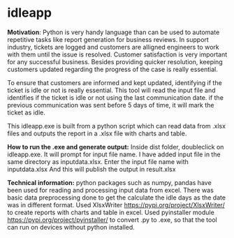 # idleapp

**Motivation**:
Python is very handy language than can be used to automate repetitive tasks like report generation for business reviews. In support industry, tickets are logged and customers are alligned engineers to work with them until the issue is resolved. Customer satisfaction is very important for any successful business. Besides providing quicker resolution, keeping customers updated regarding the progress of the case is really essential.

To ensure that customers are informed and kept updated, identifying if the ticket is idle or not is really essential. This tool will read the input file and identifies if the ticket is idle or not using the last communication date. if the previous communication was sent before 5 days of time, it will mark the ticket as idle.

This idleapp.exe is built from a python script which can read data from .xlsx files and outputs the report in a .xlsx file with charts and table.

**How to run the .exe and generate output:**
Inside dist folder, doubleclick on idleapp.exe. It will prompt for input file name.
I have added input file in the same directory as inputdata.xlsx. Enter the input file name with inputdata.xlsx
And this will publish the output in result.xlsx

**Technical information:**
python packages such as numpy, pandas have been used for reading and processing input data from excel.
There was basic data preprocessing done to get the calculate the idle days as the date was in different format.
Used XlsxWriter https://pypi.org/project/XlsxWriter/ to create reports with charts and table in excel.
Used pyinstaller module https://pypi.org/project/pyinstaller/ to convert .py to .exe, so that the tool can run on devices without python installed.
